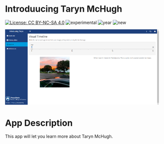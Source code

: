 # Introduucing Taryn McHugh

[![License: CC BY-NC-SA 4.0](https://img.shields.io/badge/License-CC%20BY--NC--SA%204.0-lightgrey.svg)](https://creativecommons.org/licenses/by-nc-sa/4.0/) 
![experimental](https://img.shields.io/badge/lifecycle-experimental-orange)
![year](https://img.shields.io/badge/year-2023-lightgrey)
![new](https://img.shields.io/badge/lifecycle-newapp-brightgreen)

![App Screenshot](../docs/screenshot.png)

# App Description
This app will let you learn more about Taryn McHugh.

